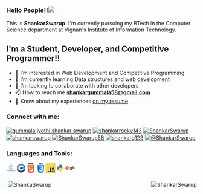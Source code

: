 ### Hello People!!<img src="https://github.com/TheDudeThatCode/TheDudeThatCode/blob/master/Assets/Handshake.gif" width="22px"> 

This is **ShankarSwarup**.  I'm currently pursuing my BTech in the Computer Science department at Vignan's Institute of Information Technology.

## I'm a Student, Developer, and Competitive Programmer!!

- 👀 I’m interested in Web Development and Competitive Programming
- 🌱 I’m currently learning Data structures and web development
- 💞️ I’m looking to collaborate with other developers
- 📫 How to reach me **shankargummala58@gmail.com**
- 📄 Know about my experiences [on my resume](https://resume.io/r/kZTtc55iW)


<h3 align="left">Connect with me:</h3>
<p align="left">
<a href="https://www.linkedin.com/in/gummala-jyothi-shankar-swarup-b600ba1aa/" target="blank"><img align="center" src="https://raw.githubusercontent.com/rahuldkjain/github-profile-readme-generator/master/src/images/icons/Social/linked-in-alt.svg" alt="gummala jyothi shankar swarup" height="30" width="40" /></a>
<a href="https://www.instagram.com/shankarrocky143/" target="blank"><img align="center" src="https://raw.githubusercontent.com/rahuldkjain/github-profile-readme-generator/master/src/images/icons/Social/instagram.svg" alt="shankarrocky143" height="30" width="40" /></a>
<a href="https://www.hackerrank.com/ShankarSwarup" target="blank"><img align="center" src="https://raw.githubusercontent.com/rahuldkjain/github-profile-readme-generator/master/src/images/icons/Social/hackerrank.svg" alt="ShankarSwarup" height="30" width="40" /></a>
<a href="https://auth.geeksforgeeks.org/user/shankarswarup/profile" target="blank"><img align="center" src="https://raw.githubusercontent.com/rahuldkjain/github-profile-readme-generator/master/src/images/icons/Social/geeks-for-geeks.svg" alt="shankarswarup" height="30" width="40" /></a>
<a href="https://twitter.com/ShankarSwarup58" target="blank"><img align="center" src="https://raw.githubusercontent.com/rahuldkjain/github-profile-readme-generator/master/src/images/icons/Social/twitter.svg" alt="ShankarSwarup58" height="30" width="40" /></a>
<a href="https://www.codechef.com/users/shankarg123" target="blank"><img align="center" src="https://cdn.jsdelivr.net/npm/simple-icons@3.1.0/icons/codechef.svg" alt="shankarg123" height="30" width="40" /></a>
<a href="https://www.hackerearth.com/@ShankarSwarup" target="blank"><img align="center" src="https://raw.githubusercontent.com/rahuldkjain/github-profile-readme-generator/master/src/images/icons/Social/hackerearth.svg" alt="@ShankarSwarup" height="30" width="40" /></a>
</p>

<h3 align="left">Languages and Tools:</h3>

<img align="left" alt="CPP" width="26px" src="https://raw.githubusercontent.com/github/explore/80688e429a7d4ef2fca1e82350fe8e3517d3494d/topics/c/c.png" />
<img align="left" alt="CPP" width="26px" src="https://raw.githubusercontent.com/github/explore/80688e429a7d4ef2fca1e82350fe8e3517d3494d/topics/cpp/cpp.png" />
<img align="left" alt="HTML5" width="26px" src="https://raw.githubusercontent.com/github/explore/80688e429a7d4ef2fca1e82350fe8e3517d3494d/topics/html/html.png" />
<img align="left" alt="CSS3" width="26px" src="https://raw.githubusercontent.com/github/explore/80688e429a7d4ef2fca1e82350fe8e3517d3494d/topics/css/css.png" />
<img align="left" alt="JavaScript" width="26px" src="https://raw.githubusercontent.com/github/explore/80688e429a7d4ef2fca1e82350fe8e3517d3494d/topics/javascript/javascript.png" />
<img align="left" alt="Python" width="26px" src="https://raw.githubusercontent.com/github/explore/80688e429a7d4ef2fca1e82350fe8e3517d3494d/topics/python/python.png" />
<img align="left" alt="GitHub" width="26px" src="https://raw.githubusercontent.com/github/explore/78df643247d429f6cc873026c0622819ad797942/topics/git/git.png" />

<br/>
<br/>

<!---
shankar-rocky/shankar-rocky is a ✨ special ✨ repository because its `README.md` (this file) appears on your GitHub profile.
You can click the Preview link to take a look at your changes.
--->

<p><img align="right" src="https://github-readme-stats.vercel.app/api/top-langs?username=ShankarSwarup&show_icons=true&locale=en&layout=compact_color=ffffff&icon_color=bb2acf&text_color=daf7dc&bg_color=141321" alt="ShankarSwarup" /></p>

<p>&nbsp;<img src="https://github-readme-stats.vercel.app/api?username=ShankarSwarup&show_icons=true&theme=dark&locale=en" alt="ShankaSwarup" /></p>
